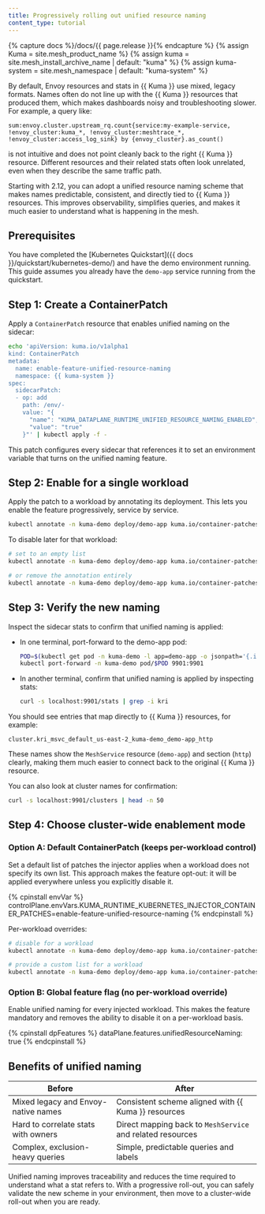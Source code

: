 ```yaml
---
title: Progressively rolling out unified resource naming
content_type: tutorial
---
```


{% capture docs %}/docs/{{ page.release }}{% endcapture %}
{% assign Kuma = site.mesh_product_name %}
{% assign kuma = site.mesh_install_archive_name | default: "kuma" %}
{% assign kuma-system = site.mesh_namespace | default: "kuma-system" %}

By default, Envoy resources and stats in {{ Kuma }} use mixed, legacy formats. Names often do not line up with the {{ Kuma }} resources that produced them, which makes dashboards noisy and troubleshooting slower. For example, a query like:

```text
sum:envoy.cluster.upstream_rq.count{service:my-example-service, !envoy_cluster:kuma_*, !envoy_cluster:meshtrace_*, !envoy_cluster:access_log_sink} by {envoy_cluster}.as_count()
```

is not intuitive and does not point cleanly back to the right {{ Kuma }} resource. Different resources and their related stats often look unrelated, even when they describe the same traffic path.

Starting with 2.12, you can adopt a unified resource naming scheme that makes names predictable, consistent, and directly tied to {{ Kuma }} resources. This improves observability, simplifies queries, and makes it much easier to understand what is happening in the mesh.

## Prerequisites

You have completed the [Kubernetes Quickstart]({{ docs }}/quickstart/kubernetes-demo/) and have the demo environment running. This guide assumes you already have the `demo-app` service running from the quickstart.

<!-- vale Google.Headings = NO -->
## Step 1: Create a ContainerPatch
<!-- vale Google.Headings = YES -->

Apply a `ContainerPatch` resource that enables unified naming on the sidecar:

```sh
echo 'apiVersion: kuma.io/v1alpha1
kind: ContainerPatch
metadata:
  name: enable-feature-unified-resource-naming
  namespace: {{ kuma-system }}
spec:
  sidecarPatch:
  - op: add
    path: /env/-
    value: "{
      "name": "KUMA_DATAPLANE_RUNTIME_UNIFIED_RESOURCE_NAMING_ENABLED",
      "value": "true"
    }"' | kubectl apply -f -
```

This patch configures every sidecar that references it to set an environment variable that turns on the unified naming feature.

<!-- vale Google.Headings = NO -->
## Step 2: Enable for a single workload
<!-- vale Google.Headings = YES -->

Apply the patch to a workload by annotating its deployment. This lets you enable the feature progressively, service by service.

```sh
kubectl annotate -n kuma-demo deploy/demo-app kuma.io/container-patches=enable-feature-unified-resource-naming --overwrite
```

To disable later for that workload:

```sh
# set to an empty list
kubectl annotate -n kuma-demo deploy/demo-app kuma.io/container-patches='' --overwrite

# or remove the annotation entirely
kubectl annotate -n kuma-demo deploy/demo-app kuma.io/container-patches-
```

<!-- vale Google.Headings = NO -->
## Step 3: Verify the new naming
<!-- vale Google.Headings = YES -->

Inspect the sidecar stats to confirm that unified naming is applied:

- In one terminal, port-forward to the demo-app pod:

  ```sh
  POD=$(kubectl get pod -n kuma-demo -l app=demo-app -o jsonpath='{.items[0].metadata.name}')
  kubectl port-forward -n kuma-demo pod/$POD 9901:9901
  ```

- In another terminal, confirm that unified naming is applied by inspecting stats:

  ```sh
  curl -s localhost:9901/stats | grep -i kri
  ```

You should see entries that map directly to {{ Kuma }} resources, for example:

```text
cluster.kri_msvc_default_us-east-2_kuma-demo_demo-app_http
```

These names show the `MeshService` resource (`demo-app`) and section (`http`) clearly, making them much easier to connect back to the original {{ Kuma }} resource.

You can also look at cluster names for confirmation:

```sh
curl -s localhost:9901/clusters | head -n 50
```

<!-- vale off -->
## Step 4: Choose cluster-wide enablement mode
<!-- vale on -->

<!-- vale Google.Headings = NO -->
### Option A: Default ContainerPatch (keeps per-workload control)
<!-- vale Google.Headings = YES -->

Set a default list of patches the injector applies when a workload does not specify its own list. This approach makes the feature opt-out: it will be applied everywhere unless you explicitly disable it.

<!-- vale off -->
{% cpinstall envVar %}
controlPlane.envVars.KUMA_RUNTIME_KUBERNETES_INJECTOR_CONTAINER_PATCHES=enable-feature-unified-resource-naming
{% endcpinstall %}
<!-- vale on -->

Per-workload overrides:

```sh
# disable for a workload
kubectl annotate -n kuma-demo deploy/demo-app kuma.io/container-patches='' --overwrite

# provide a custom list for a workload
kubectl annotate -n kuma-demo deploy/demo-app kuma.io/container-patches=my-custom-patch-1,my-custom-patch-2 --overwrite
```

<!-- vale Google.Headings = NO -->
### Option B: Global feature flag (no per-workload override)
<!-- vale Google.Headings = YES -->

Enable unified naming for every injected workload. This makes the feature mandatory and removes the ability to disable it on a per-workload basis.

<!-- vale off -->
{% cpinstall dpFeatures %}
dataPlane.features.unifiedResourceNaming: true
{% endcpinstall %}
<!-- vale on -->

## Benefits of unified naming

| Before                              | After                                                      |
|-------------------------------------|------------------------------------------------------------|
| Mixed legacy and Envoy-native names | Consistent scheme aligned with {{ Kuma }} resources        |
| Hard to correlate stats with owners | Direct mapping back to `MeshService` and related resources |
| Complex, exclusion-heavy queries    | Simple, predictable queries and labels                     |

Unified naming improves traceability and reduces the time required to understand what a stat refers to. With a progressive roll-out, you can safely validate the new scheme in your environment, then move to a cluster-wide roll-out when you are ready.

